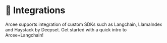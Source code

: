 # 🚀 Integrations

Arcee supports integration of custom SDKs such as Langchain, LlamaIndex and Haystack by Deepset. Get started with a quick intro to Arcee+Langchain!
